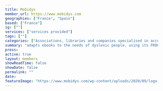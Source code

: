 ```yaml
---
title: Mobidys
member_url: https://www.mobidys.com
geographies: ["France", "Spain"]
based: ["France"]
ig: [""] 
services: ["services provided"] 
tags: [""]
categories: ["Associations, libraries and companies specialised in accessibility services"]
summary: "adapts ebooks to the needs of dyslexic people, using its FROG EPUB extension."
press:
active: true
layout: members
showReadTime: false
showDate: false
permalink: ""
date: 
featureImage: "https://www.mobidys.com/wp-content/uploads/2020/09/logo-Mobidys-orange-simple.png"
---
```

